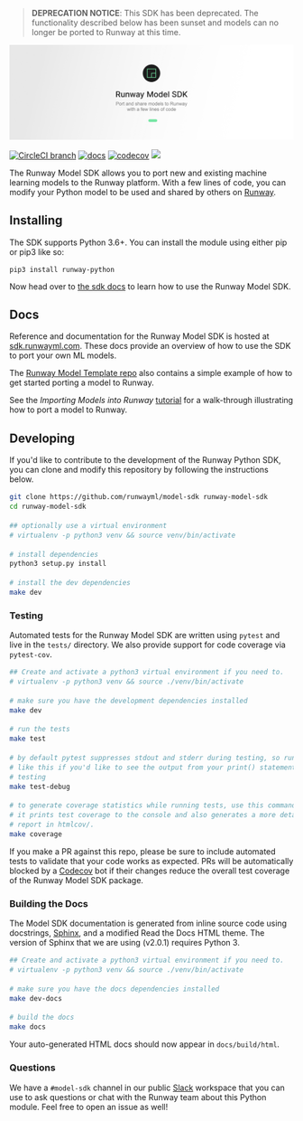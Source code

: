 > **DEPRECATION NOTICE**: This SDK has been deprecated. The functionality described below has been sunset and models can no longer be ported to Runway at this time.

<a href="#" target='_self' >
  <p align="center">
    <img src="assets/banner.png">
  </p>
</a>


[![CircleCI branch](https://img.shields.io/circleci/project/github/runwayml/model-sdk/master.svg)](https://circleci.com/gh/runwayml/model-sdk/tree/master)
[![docs](https://readthedocs.org/projects/runway-model-sdk/badge/?version=latest&style=flat)](https://sdk.runwayml.com)
[![codecov](https://codecov.io/gh/runwayml/model-sdk/branch/master/graph/badge.svg)](https://codecov.io/gh/runwayml/model-sdk)
<a href="https://runwayml.com/joinslack"><img src="https://img.shields.io/badge/slack-runwayml.slack.com-33b279.svg"></a>

The Runway Model SDK allows you to port new and existing machine learning models to the Runway platform. With a few lines of code, you can modify your Python model to be used and shared by others on [Runway](https://runwayml.com).

## Installing

The SDK supports Python 3.6+. You can install the module using either pip or pip3 like so:

```
pip3 install runway-python
```

Now head over to [the sdk docs](https://sdk.runwayml.com) to learn how to use the Runway Model SDK.

## Docs

Reference and documentation for the Runway Model SDK is hosted at [sdk.runwayml.com](https://sdk.runwayml.com). These docs provide an overview of how to use the SDK to port your own ML models.

The [Runway Model Template repo](https://github.com/runwayml/model-template) also contains a simple example of how to get started porting a model to Runway.

See the *Importing Models into Runway* [tutorial](https://docs.runwayapp.ai/#/importing) for a walk-through illustrating how to port a model to Runway.

## Developing

If you'd like to contribute to the development of the Runway Python SDK, you can clone and modify this repository by following the instructions below.

```bash
git clone https://github.com/runwayml/model-sdk runway-model-sdk
cd runway-model-sdk

## optionally use a virtual environment
# virtualenv -p python3 venv && source venv/bin/activate

# install dependencies
python3 setup.py install

# install the dev dependencies
make dev
```

### Testing

Automated tests for the Runway Model SDK are written using `pytest` and live in the `tests/` directory. We also provide support for code coverage via `pytest-cov`. 

```bash
## Create and activate a python3 virtual environment if you need to.
# virtualenv -p python3 venv && source ./venv/bin/activate

# make sure you have the development dependencies installed
make dev

# run the tests
make test

# by default pytest suppresses stdout and stderr during testing, so run tests
# like this if you'd like to see the output from your print() statements during
# testing
make test-debug

# to generate coverage statistics while running tests, use this command.
# it prints test coverage to the console and also generates a more detailed HTML
# report in htmlcov/.
make coverage
```

If you make a PR against this repo, please be sure to include automated tests to validate that your code works as expected. PRs will be automatically blocked by a [Codecov](https://codecov.io/) bot if their changes reduce the overall test coverage of the Runway Model SDK package.

### Building the Docs

The Model SDK documentation is generated from inline source code using docstrings,  [Sphinx](http://www.sphinx-doc.org/en/master/), and a modified Read the Docs HTML theme. The version of Sphinx that we are using (v2.0.1) requires Python 3.

```bash
## Create and activate a python3 virtual environment if you need to.
# virtualenv -p python3 venv && source ./venv/bin/activate

# make sure you have the docs dependencies installed
make dev-docs

# build the docs
make docs
```

Your auto-generated HTML docs should now appear in `docs/build/html`.

### Questions

We have a `#model-sdk` channel in our public [Slack](https://runwayml.com/joinslack) workspace that you can use to ask questions or chat with the Runway team about this Python module. Feel free to open an issue as well!
